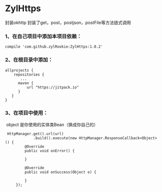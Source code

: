 # ZylHttps
封装okhttp 封装了get，post，postjson，postFile等方法链式调用

### 1、在自己项目中添加本项目依赖：

    compile 'com.github.zylRookie:ZylHttps:1.0.2'

### 2、在根目录中添加：

    allprojects {
        repositories {
           ...
          maven {
              url "https://jitpack.io"
          }
       }
    }
  
 ### 3、在项目中使用：
  object 是你使用的实体类Bean（换成你自己的）
  
     HttpManager.get().url(url)
                 .build().execute(new HttpManager.ResponseCallback<Object>() {
             @Override
             public void onError() {

             }

             @Override
             public void onSuccess(Object o) {

             }
         });
